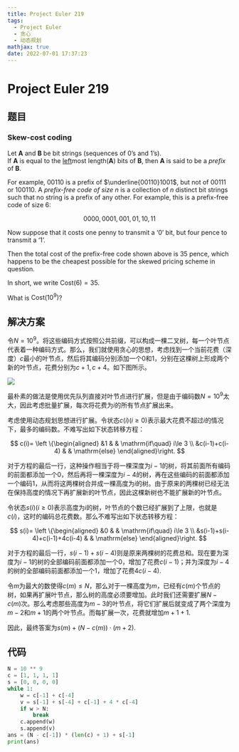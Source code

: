 ```yaml
---
title: Project Euler 219
tags:
  - Project Euler
  - 贪心
  - 动态规划
mathjax: true
date: 2022-07-01 17:37:23
---
```


<escape><!-- more --></escape>

# Project Euler 219

## 题目

### Skew-cost coding

Let **A** and **B** be bit strings (sequences of $0$’s and $1$’s).<br>If **A** is equal to the <u>left</u>most length(**A**) bits of **B**, then **A** is said to be a *prefix* of **B**.

For example, $00110$ is a prefix of $\underline{00110}1001$, but not of $00111$ or $100110$.
A *prefix-free code of size $n$* is a collection of $n$ distinct bit strings such that no string is a prefix of any other. For example, this is a prefix-free code of size $6$:

$$0000, 0001, 001, 01, 10, 11$$

Now suppose that it costs one penny to transmit a ‘$0$’ bit, but four pence to transmit a ‘$1$’.

Then the total cost of the prefix-free code shown above is $35$ pence, which happens to be the cheapest possible for the skewed pricing scheme in question.

In short, we write $\text{Cost}(6) = 35$.

What is $\text{Cost}(10^9)$?

## 解决方案

令$N=10^9$。将这些编码方式按照公共前缀，可以构成一棵二叉树，每一个叶节点代表着一种编码方式。那么，我们就使用贪心的思想，考虑找到一个当前花费（深度）$c$最小的叶节点，然后将其编码分别添加一个$0$和$1$，分别在这棵树上形成两个新的叶节点，花费分别为$c+1,c+4$。如下图所示。

![](../images/p219-1.png)

最朴素的做法是使用优先队列直接对叶节点进行扩展，但是由于编码数$N=10^9$太大，因此考虑批量扩展，每次将花费为$i$的所有节点扩展出来。

考虑使用动态规划思想进行扩展。令状态$c(i)(i\ge 0)$表示最大花费不超过$i$的情况下，最多的编码数。不难写出如下状态转移方程：

$$
c(i)=
\left \{\begin{aligned}
  &1  & & \mathrm{if\quad} i\le 3  \\
  &c(i-1)+c(i-4) & & \mathrm{else}
\end{aligned}\right.
$$

对于方程的最后一行，这种操作相当于将一棵深度为$i-1$的树，将其前面所有编码的前面都添加一个$0$，然后再将一棵深度为$i-4$的树，再在这些编码的前面都添加一个编码$1$，从而将这两棵树合并成一棵高度为$i$的树。由于原来的两棵树已经无法在保持高度的情况下再扩展新的叶节点，因此这棵新树也不能扩展新的叶节点。

令状态$s(i)(i\ge 0)$表示高度为$i$的树，叶节点的个数已经扩展到了上限，也就是$c(i)$，这时的编码总花费数。那么不难写出如下状态转移方程：

$$
s(i)=
\left \{\begin{aligned}
  &0  & & \mathrm{if\quad} i\le 3  \\
  &s(i-1)+s(i-4)+c(i-1)+4c(i-4) & & \mathrm{else}
\end{aligned}\right.
$$

对于方程的最后一行，$s(i-1)+s(i-4)$则是原来两棵树的花费总和。现在要为深度为$i-1$的树的全部编码前面都添加一个$0$，增加了花费$c(i-1)$；并为深度为$i-4$的树的全部编码前面都添加一个$1$，增加了花费$4c(i-4)$.

令$m$为最大的数使得$c(m)\le N$，那么对于一棵高度为$m$，已经有$c(m)$个节点的树，如果再扩展叶节点，那么树的高度必须要增加。此时我们还需要扩展$N-c(m)$次。那么考虑那些高度为$m-3$的叶节点，将它们扩展后就变成了两个深度为$m-2$和$m+1$的两个叶节点。而每扩展一次，花费就增加$m+1+1$.

因此，最终答案为$s(m)+(N-c(m))\cdot(m+2)$.


## 代码
```py
N = 10 ** 9
c = [1, 1, 1, 1]
s = [0, 0, 0, 0]
while 1:
    w = c[-1] + c[-4]
    v = s[-1] + s[-4] + c[-1] + 4 * c[-4]
    if w > N:
        break
    c.append(w)
    s.append(v)
ans = (N - c[-1]) * (len(c) + 1) + s[-1]
print(ans)

```